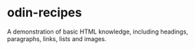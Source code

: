 # odin-recipes

A demonstration of basic HTML knowledge, including headings, paragraphs, links, lists and images.
